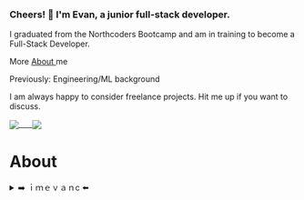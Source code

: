 ### Cheers! 👋  I'm Evan, a junior full-stack developer. 

I graduated from the Northcoders Bootcamp and am in training to become a Full-Stack Developer.

More [About <a name="about"></a>](#about) me

Previously: Engineering/ML background

I am always happy to consider freelance projects. Hit me up if you want to discuss.

<a href="https://github.com/imevanc/github-readme-stats">
  <img align="center" src="https://github-readme-stats.vercel.app/api?username=imevanc&hide=stars,issues,contribs&show_icons=true&theme=darcula" />
</a>
<a href="https://github.com/imevanc/github-readme-stats">
  &nbsp;&nbsp;&nbsp;&nbsp;
  <img align="center" src="https://github-readme-stats.vercel.app/api/top-langs/?username=imevanc&theme=darcula" />
</a>

# About <a name="about"></a>
<details><summary>➡️  ｉｍｅｖａｎc ⬅️</summary><blockquote>
I studied Engineering at the University of Manchester and was in industry for about 2 years after that. During the pandemic I realised that I needed a break from it and took some time off in order to find myself and plan for my future. Enrolling on the Northcoders bootcamp was one of the best decisions of my life! It helped me to improve both my coding skills as well as many transferable skills. I am interested in the full-stack development with a passion in the test-driven development and software design methods such as Agile. My next role will be in the web dev (ie JS & React) and I have started working on AWS certifications!
</blockquote></details>

